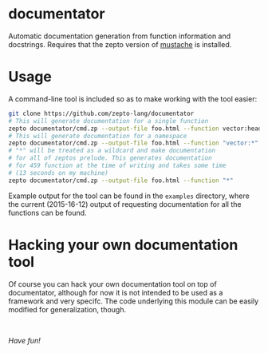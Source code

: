 # documentator

Automatic documentation generation from function information and
docstrings. Requires that the zepto version of
[mustache](http://github.com/zepto-land/mustache) is installed.

# Usage

A command-line tool is included so as to make working with the tool
easier:

```bash
git clone https://github.com/zepto-lang/documentator
# This will generate documentation for a single function
zepto documentator/cmd.zp --output-file foo.html --function vector:head
# This will generate documentation for a namespace
zepto documentator/cmd.zp --output-file foo.html --function "vector:*"
# "*" will be treated as a wildcard and make documentation
# for all of zeptos prelude. This generates documentation
# for 459 function at the time of writing and takes some time
# (13 seconds on my machine)
zepto documentator/cmd.zp --output-file foo.html --function "*"
```

Example output for the tool can be found in the `examples` directory,
where the current (2015-16-12) output of requesting documentation
for all the functions can be found.

# Hacking your own documentation tool

Of course you can hack your own documentation tool on top of documentator,
although for now it is not intended to be used as a framework and very specifc.
The code underlying this module can be easily modified for generalization,
though.

<br/>

*Have fun!*
